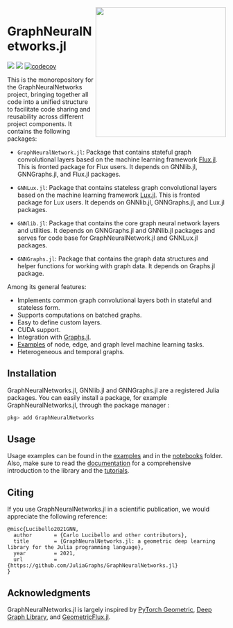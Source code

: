 <img align="right" width="300px" src="https://raw.githubusercontent.com/JuliaGraphs/GraphNeuralNetworks.jl/master/GraphNeuralNetworks/docs/src/assets/logo.svg">


# GraphNeuralNetworks.jl

[![](https://img.shields.io/badge/docs-dev-blue.svg)](https://juliagraphs.org/GraphNeuralNetworks.jl/graphneuralnetworks/)
![](https://github.com/JuliaGraphs/GraphNeuralNetworks.jl/actions/workflows/ci.yml/badge.svg)
[![codecov](https://codecov.io/gh/JuliaGraphs/GraphNeuralNetworks.jl/branch/master/graph/badge.svg)](https://codecov.io/gh/JuliaGraphs/GraphNeuralNetworks.jl)

This is the monorepository for the GraphNeuralNetworks project, bringing together all code into a unified structure to facilitate code sharing and reusability across different project components. It contains the following packages:

- `GraphNeuralNetwork.jl`: Package that contains stateful graph convolutional layers based on the machine learning framework [Flux.jl](https://fluxml.ai/Flux.jl/stable/). This is fronted package for Flux users. It depends on GNNlib.jl, GNNGraphs.jl, and Flux.jl packages.

- `GNNLux.jl`: Package that contains stateless graph convolutional layers based on the machine learning framework [Lux.jl](https://lux.csail.mit.edu/stable/). This is fronted package for Lux users. It depends on GNNlib.jl, GNNGraphs.jl, and Lux.jl packages.

- `GNNlib.jl`: Package that contains the core graph neural network layers and utilities. It depends on GNNGraphs.jl and GNNlib.jl packages and serves for code base for GraphNeuralNetwork.jl and GNNLux.jl packages.

- `GNNGraphs.jl`: Package that contains the graph data structures and helper functions for working with graph data. It depends on Graphs.jl package.



Among its general features:

* Implements common graph convolutional layers both in stateful and stateless form.
* Supports computations on batched graphs. 
* Easy to define custom layers.
* CUDA support.
* Integration with [Graphs.jl](https://github.com/JuliaGraphs/Graphs.jl).
* [Examples](https://github.com/JuliaGraphs/GraphNeuralNetworks.jl/tree/master/examples) of node, edge, and graph level machine learning tasks. 
* Heterogeneous and temporal graphs. 

## Installation

GraphNeuralNetworks.jl, GNNlib.jl and GNNGraphs.jl are a registered Julia packages. You can easily install a package, for example GraphNeuralNetworks.jl, through the package manager :

```julia
pkg> add GraphNeuralNetworks
```



## Usage

Usage examples can be found in the [examples](https://github.com/JuliaGraphs/GraphNeuralNetworks.jl/tree/master/GraphNeuralNetworks/examples) and in the [notebooks](https://github.com/JuliaGraphs/GraphNeuralNetworks.jl/tree/master/GraphNeuralNetworks/notebooks) folder. Also, make sure to read the [documentation](https://juliagraphs.org/GraphNeuralNetworks.jl/graphneuralnetworks/) for a comprehensive introduction to the library and the [tutorials](https://juliagraphs.org/GraphNeuralNetworks.jl/tutorials/).


## Citing

If you use GraphNeuralNetworks.jl in a scientific publication, we would appreciate the following reference:

```
@misc{Lucibello2021GNN,
  author       = {Carlo Lucibello and other contributors},
  title        = {GraphNeuralNetworks.jl: a geometric deep learning library for the Julia programming language},
  year         = 2021,
  url          = {https://github.com/JuliaGraphs/GraphNeuralNetworks.jl}
}
```

## Acknowledgments

GraphNeuralNetworks.jl is largely inspired by [PyTorch Geometric](https://pytorch-geometric.readthedocs.io/en/latest/), [Deep Graph Library](https://docs.dgl.ai/),
and [GeometricFlux.jl](https://fluxml.ai/GeometricFlux.jl/stable/).


